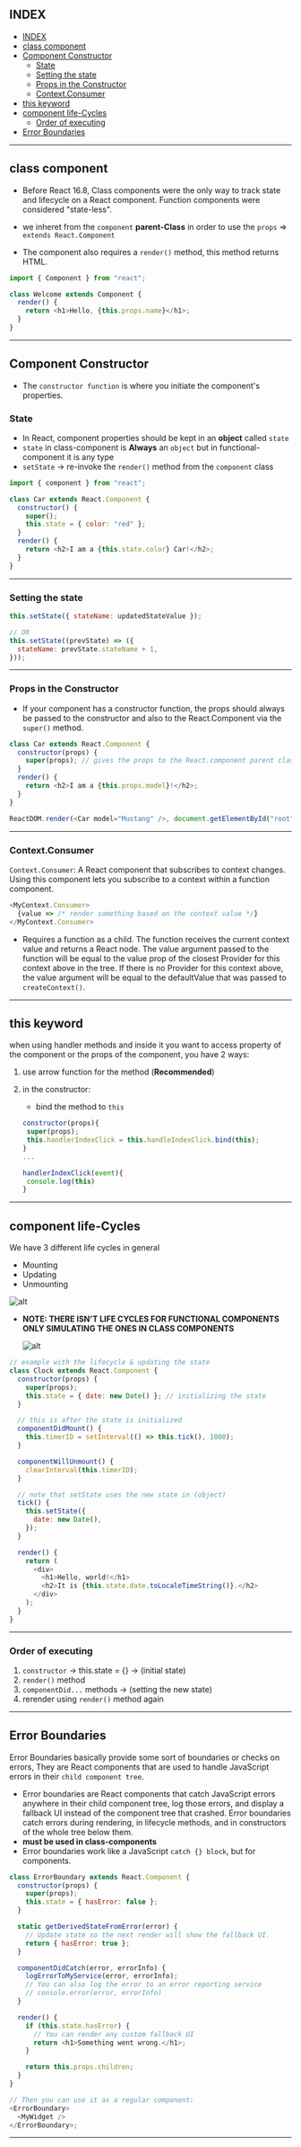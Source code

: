 ## INDEX

- [INDEX](#index)
- [class component](#class-component)
- [Component Constructor](#component-constructor)
  - [State](#state)
  - [Setting the state](#setting-the-state)
  - [Props in the Constructor](#props-in-the-constructor)
  - [Context.Consumer](#contextconsumer)
- [this keyword](#this-keyword)
- [component life-Cycles](#component-life-cycles)
  - [Order of executing](#order-of-executing)
- [Error Boundaries](#error-boundaries)

---

## class component

- Before React 16.8, Class components were the only way to track state and lifecycle on a React component. Function components were considered "state-less".

- we inheret from the `component` **parent-Class** in order to use the `props` => `extends React.Component`
- The component also requires a `render()` method, this method returns HTML.

```js
import { Component } from "react";

class Welcome extends Component {
  render() {
    return <h1>Hello, {this.props.name}</h1>;
  }
}
```

---

## Component Constructor

- The `constructor function` is where you initiate the component's properties.

### State

- In React, component properties should be kept in an **object** called `state`
- `state` in class-component is **Always** an `object` but in functional-component it is any type
- `setState` -> re-invoke the `render()` method from the `component` class

```js
import { component } from "react";

class Car extends React.Component {
  constructor() {
    super();
    this.state = { color: "red" };
  }
  render() {
    return <h2>I am a {this.state.color} Car!</h2>;
  }
}
```

---

### Setting the state

```js
this.setState({ stateName: updatedStateValue });

// OR
this.setState((prevState) => ({
  stateName: prevState.stateName + 1,
}));
```

---

### Props in the Constructor

- If your component has a constructor function, the props should always be passed to the constructor and also to the React.Component via the `super()` method.

```js
class Car extends React.Component {
  constructor(props) {
    super(props); // gives the props to the React.component parent class so that it(react) handles them
  }
  render() {
    return <h2>I am a {this.props.model}!</h2>;
  }
}

ReactDOM.render(<Car model="Mustang" />, document.getElementById("root"));
```

---

### Context.Consumer

`Context.Consumer`: A React component that subscribes to context changes. Using this component lets you subscribe to a context within a function component.

```js
<MyContext.Consumer>
  {value => /* render something based on the context value */}
</MyContext.Consumer>
```

- Requires a function as a child. The function receives the current context value and returns a React node. The value argument passed to the function will be equal to the value prop of the closest Provider for this context above in the tree. If there is no Provider for this context above, the value argument will be equal to the defaultValue that was passed to `createContext()`.

---

## this keyword

when using handler methods and inside it you want to access property of the component or the props of the component, you have 2 ways:

1. use arrow function for the method (**Recommended**)
2. in the constructor:
   - bind the method to `this`

   ```js
   constructor(props){
    super(props);
    this.handlerIndexClick = this.handleIndexClick.bind(this);
   }
   ...

   handlerIndexClick(event){
    console.log(this)
   }
   ```

---

## component life-Cycles

We have 3 different life cycles in general

- Mounting
- Updating
- Unmounting

![alt](./img/lifeCycle2.PNG)

- **NOTE: THERE ISN'T LIFE CYCLES FOR FUNCTIONAL COMPONENTS ONLY SIMULATING THE ONES IN CLASS COMPONENTS**

  ![alt](./img/lifeCycle.PNG)

```js
// example with the lifecycle & updating the state
class Clock extends React.Component {
  constructor(props) {
    super(props);
    this.state = { date: new Date() }; // initializing the state
  }

  // this is after the state is initialized
  componentDidMount() {
    this.timerID = setInterval(() => this.tick(), 1000);
  }

  componentWillUnmount() {
    clearInterval(this.timerID);
  }

  // note that setState uses the new state in (object)
  tick() {
    this.setState({
      date: new Date(),
    });
  }

  render() {
    return (
      <div>
        <h1>Hello, world!</h1>
        <h2>It is {this.state.date.toLocaleTimeString()}.</h2>
      </div>
    );
  }
}
```

---

### Order of executing

1. `constructor` -> this.state = {} -> (initial state)
2. `render()` method
3. `componentDid...` methods -> (setting the new state)
4. rerender using `render()` method again

---

## Error Boundaries

Error Boundaries basically provide some sort of boundaries or checks on errors, They are React components that are used to handle JavaScript errors in their `child component tree`.

- Error boundaries are React components that catch JavaScript errors anywhere in their child component tree, log those errors, and display a fallback UI instead of the component tree that crashed. Error boundaries catch errors during rendering, in lifecycle methods, and in constructors of the whole tree below them.
- **must be used in class-components**
- Error boundaries work like a JavaScript `catch {} block`, but for components.

```js
class ErrorBoundary extends React.Component {
  constructor(props) {
    super(props);
    this.state = { hasError: false };
  }

  static getDerivedStateFromError(error) {
    // Update state so the next render will show the fallback UI.
    return { hasError: true };
  }

  componentDidCatch(error, errorInfo) {
    logErrorToMyService(error, errorInfo);
    // You can also log the error to an error reporting service
    // console.error(error, errorInfo)
  }

  render() {
    if (this.state.hasError) {
      // You can render any custom fallback UI
      return <h1>Something went wrong.</h1>;
    }

    return this.props.children;
  }
}

// Then you can use it as a regular component:
<ErrorBoundary>
  <MyWidget />
</ErrorBoundary>;
```

---
